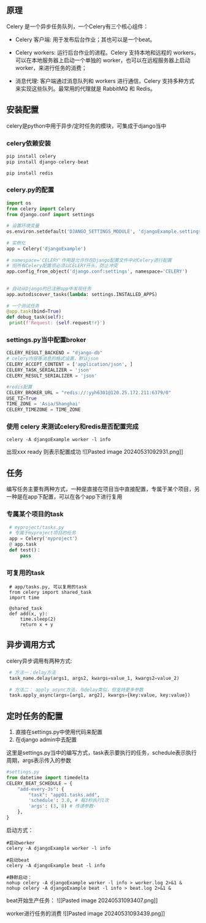 
## 原理
Celery 是一个异步任务队列，一个Celery有三个核心组件：

- Celery 客户端: 用于发布后台作业；其也可以是一个beat。
 
- Celery workers: 运行后台作业的进程。Celery 支持本地和远程的 workers，可以在本地服务器上启动一个单独的 worker，也可以在远程服务器上启动worker，来进行任务的消费；

- 消息代理: 客户端通过消息队列和 workers 进行通信，Celery 支持多种方式来实现这些队列。最常用的代理就是 RabbitMQ 和 Redis。

##  安装配置
celery是python中用于异步/定时任务的模块，可集成于django当中


### celery依赖安装
```python
pip install celery
pip install django-celery-beat

pip install redis
```



### celery.py的配置

```python
import os  
from celery import Celery  
from django.conf import settings  
  
# 设置环境变量  
os.environ.setdefault('DJANGO_SETTINGS_MODULE', 'djangoExample.settings')  
  
# 实例化  
app = Celery('djangoExample')  
  
# namespace='CELERY'作用是允许你在Django配置文件中对Celery进行配置  
# 但所有Celery配置项必须以CELERY开头，防止冲突  
app.config_from_object('django.conf:settings', namespace='CELERY')  
  
  
# 自动从Django的已注册app中发现任务  
app.autodiscover_tasks(lambda: settings.INSTALLED_APPS)  
  
# 一个测试任务  
@app.task(bind=True)  
def debug_task(self):  
 print(f'Request: {self.request!r}')
```

### settings.py当中配置broker
```python
CELERY_RESULT_BACKEND = "django-db"  
# celery内容等消息的格式设置，默认json  
CELERY_ACCEPT_CONTENT = ['application/json', ]  
CELERY_TASK_SERIALIZER = 'json'  
CELERY_RESULT_SERIALIZER = 'json'  

#redis配置
CELERY_BROKER_URL = "redis://:yyh6301@120.25.172.211:6379/0"  
USE_TZ=True  
TIME_ZONE = 'Asia/Shanghai'  
CELERY_TIMEZONE = TIME_ZONE
```



### 使用 celery 来测试celery和redis是否配置完成
```shell
celery -A djangoExample worker -l info 
```


出现xxx ready 则表示配置成功
![[Pasted image 20240531092931.png]]


## 任务
编写任务主要有两种方式，一种是直接在项目当中直接配置，专属于某个项目，另一种是在app下配置，可以在各个app下进行复用

### 专属某个项目的task
```python
 # myproject/tasks.py
 # 专属于myproject项目的任务
 app = Celery('myproject'）
 @ app.task
 def test()：
     pass
```


### 可复用的task
```python​
 # app/tasks.py, 可以复用的task
 from celery import shared_task
 import time
 ​
 @shared_task
 def add(x, y):
     time.sleep(2)
     return x + y
```



## 异步调用方式

celery异步调用有两种方式:
```python
 # 方法一：delay方法
 task_name.delay(args1, args2, kwargs=value_1, kwargs2=value_2)
 ​
 # 方法二： apply_async方法，与delay类似，但支持更多参数
 task.apply_async(args=[arg1, arg2], kwargs={key:value, key:value})
```




## 定时任务的配置
1. 直接在settings.py中使用代码来配置
2. 在django admin中去配置

这里是settings.py当中的编写方式，task表示要执行的任务，schedule表示执行周期，args表示传入的参数
```python
#settings.py
from datetime import timedelta  
CELERY_BEAT_SCHEDULE = {  
    "add-every-3s": {  
        "task": "app01.tasks.add",  
        'schedule': 3.0, # 每3秒执行1次  
        'args': (3, 8) # 传递参数-  
    },  
}
```


启动方式：
```shell
#启动worker
celery -A djangoExample worker -l info

#启动beat
celery -A djangoExample beat -l info

#静默启动：
nohup celery -A djangoExample worker -l info > worker.log 2>&1 &
nohup celery -A djangoExample beat -l info > beat.log 2>&1 &

```


beat开始生产任务：
![[Pasted image 20240531093407.png]]


worker进行任务的消费
![[Pasted image 20240531093439.png]]